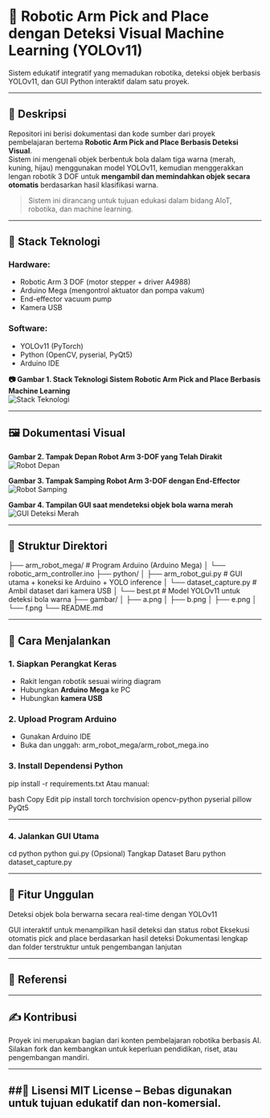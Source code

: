 # 🤖 Robotic Arm Pick and Place dengan Deteksi Visual Machine Learning (YOLOv11)

Sistem edukatif integratif yang memadukan robotika, deteksi objek berbasis YOLOv11, dan GUI Python interaktif dalam satu proyek.

---

## 📌 Deskripsi

Repositori ini berisi dokumentasi dan kode sumber dari proyek pembelajaran bertema **Robotic Arm Pick and Place Berbasis Deteksi Visual**.  
Sistem ini mengenali objek berbentuk bola dalam tiga warna (merah, kuning, hijau) menggunakan model YOLOv11, kemudian menggerakkan lengan robotik 3 DOF untuk **mengambil dan memindahkan objek secara otomatis** berdasarkan hasil klasifikasi warna.

> Sistem ini dirancang untuk tujuan edukasi dalam bidang AIoT, robotika, dan machine learning.

---

## 🧠 Stack Teknologi

### Hardware:
- Robotic Arm 3 DOF (motor stepper + driver A4988)
- Arduino Mega (mengontrol aktuator dan pompa vakum)
- End-effector vacuum pump
- Kamera USB

### Software:
- YOLOv11 (PyTorch)
- Python (OpenCV, pyserial, PyQt5)
- Arduino IDE

**📷 Gambar 1. Stack Teknologi Sistem Robotic Arm Pick and Place Berbasis Machine Learning**  
![Stack Teknologi](/gambar/a.jpeg)

---

## 🖼️ Dokumentasi Visual

**Gambar 2. Tampak Depan Robot Arm 3-DOF yang Telah Dirakit**  
![Robot Depan](/gambar/b.jpeg)

**Gambar 3. Tampak Samping Robot Arm 3-DOF dengan End-Effector**  
![Robot Samping](/gambar/c.jpeg)

**Gambar 4. Tampilan GUI saat mendeteksi objek bola warna merah**  
![GUI Deteksi Merah](/gambar/f.jpeg)

---

## 📁 Struktur Direktori

├── arm_robot_mega/ # Program Arduino (Arduino Mega)
│ └── robotic_arm_controller.ino
├── python/
│ ├── arm_robot_gui.py # GUI utama + koneksi ke Arduino + YOLO inference
│ └── dataset_capture.py # Ambil dataset dari kamera USB
│ └── best.pt # Model YOLOv11 untuk deteksi bola warna
├── gambar/
│ ├── a.png
│ ├── b.png
│ ├── e.png
│ └── f.png
└── README.md


---

## 🚀 Cara Menjalankan

### 1. Siapkan Perangkat Keras
- Rakit lengan robotik sesuai wiring diagram
- Hubungkan **Arduino Mega** ke PC
- Hubungkan **kamera USB**

### 2. Upload Program Arduino
- Gunakan Arduino IDE
- Buka dan unggah:
arm_robot_mega/arm_robot_mega.ino


### 3. Install Dependensi Python

pip install -r requirements.txt
Atau manual:

bash
Copy
Edit
pip install torch torchvision opencv-python pyserial pillow PyQt5

---
### 4. Jalankan GUI Utama
cd python
python gui.py
(Opsional) Tangkap Dataset Baru
python dataset_capture.py

---

## 🧪 Fitur Unggulan
Deteksi objek bola berwarna secara real-time dengan YOLOv11

GUI interaktif untuk menampilkan hasil deteksi dan status robot
Eksekusi otomatis pick and place berdasarkan hasil deteksi
Dokumentasi lengkap dan folder terstruktur untuk pengembangan lanjutan

---

## 📖 Referensi


---

## ✍️ Kontribusi

Proyek ini merupakan bagian dari konten pembelajaran robotika berbasis AI.
Silakan fork dan kembangkan untuk keperluan pendidikan, riset, atau pengembangan mandiri.

---

##📄 Lisensi
MIT License – Bebas digunakan untuk tujuan edukatif dan non-komersial.
---
